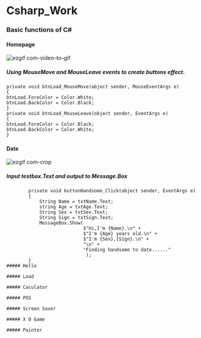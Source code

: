 # Csharp_Work
### Basic functions of C#

#### Homepage
![ezgif com-video-to-gif](https://github.com/JingHsu1997/Csharp_Work/assets/134953373/9c34c46c-0700-42df-bedb-9fc1e52c3f07)  
##### Using MouseMove and MouseLeave events to create buttons effect.

```C#=
private void btnLoad_MouseMove(object sender, MouseEventArgs e)
{
btnLoad.ForeColor = Color.White;
btnLoad.BackColor = Color.Black;
}
private void btnLoad_MouseLeave(object sender, EventArgs e)
{
btnLoad.ForeColor = Color.Black;
btnLoad.BackColor = Color.White;
}
```
#### Date
![ezgif com-crop](https://github.com/JingHsu1997/Csharp_Work/assets/134953373/8f4b0210-7153-4c54-a54e-075ccd0e0509)
##### Input testbox.Text and output to Message.Box
```C#=
        private void buttonHandsome_Click(object sender, EventArgs e)
        {
            String Name = txtName.Text;
            string Age = txtAge.Text;
            String Sex = txtSex.Text;
            String Sign = txtSign.Text;
            MessageBox.Show(
                            $"Hi,I'm {Name}.\n" +
                            $"I'm {Age} years old.\n" +
                            $"I'm {Sex},{Sign}.\n" +
                            "\n" +
                            "Finding handsome to date......"
                             );
        }
##### Hello

##### Load

##### Caculator

##### POS

##### Screen Saver

##### X O Game

##### Painter

